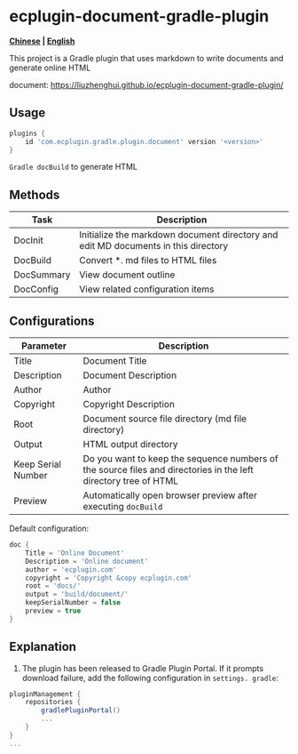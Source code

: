 # ecplugin-document-gradle-plugin

**[Chinese](README.md) | [English](README-en.md)**

This project is a Gradle plugin that uses markdown to write documents and generate online HTML

document: https://liuzhenghui.github.io/ecplugin-document-gradle-plugin/

## Usage

```groovy
plugins {
    id 'com.ecplugin.gradle.plugin.document' version '<version>'
}
```

`Gradle docBuild` to generate HTML

## Methods

| Task       | Description                                                                        |
|------------|------------------------------------------------------------------------------------|
| DocInit    | Initialize the markdown document directory and edit MD documents in this directory |
| DocBuild   | Convert *. md files to HTML files                                                  |
| DocSummary | View document outline                                                              |
| DocConfig  | View related configuration items                                                   |

## Configurations

| Parameter          | Description                                                                                                     |
|--------------------|-----------------------------------------------------------------------------------------------------------------|
| Title              | Document Title                                                                                                  |
| Description        | Document Description                                                                                            |
| Author             | Author                                                                                                          |
| Copyright          | Copyright Description                                                                                           |
| Root               | Document source file directory (md file directory)                                                              |
| Output             | HTML output directory                                                                                           |
| Keep Serial Number | Do you want to keep the sequence numbers of the source files and directories in the left directory tree of HTML |
| Preview            | Automatically open browser preview after executing ` docBuild `                                                 |

Default configuration:

```groovy
doc {
    Title = 'Online Document'
    Description = 'Online document'
    author = 'ecplugin.com'
    copyright = 'Copyright &copy ecplugin.com'
    root = 'docs/'
    output = 'build/document/'
    keepSerialNumber = false
    preview = true
}
```

## Explanation

1. The plugin has been released to Gradle Plugin Portal. If it prompts download failure, add the following configuration in ` settings. gradle `:

```groovy
pluginManagement {
    repositories {
        gradlePluginPortal()
        ...
    }
}
...
```
